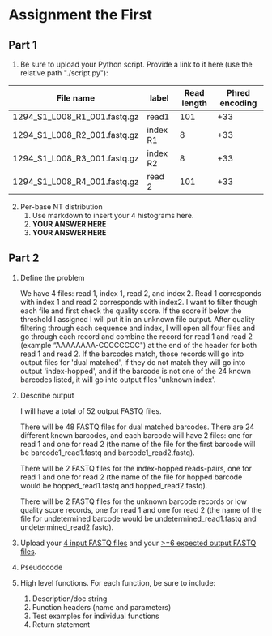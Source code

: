 # Assignment the First

## Part 1
1. Be sure to upload your Python script. Provide a link to it here (use the relative path "./script.py"):

| File name | label | Read length | Phred encoding |
|---|---|---|---|
| 1294_S1_L008_R1_001.fastq.gz |  read1 | 101 | +33 |
| 1294_S1_L008_R2_001.fastq.gz | index R1 | 8 | +33 |
| 1294_S1_L008_R3_001.fastq.gz | index R2 | 8 | +33 |
| 1294_S1_L008_R4_001.fastq.gz | read 2 | 101 | +33 |

2. Per-base NT distribution
    1. Use markdown to insert your 4 histograms here.
    2. **YOUR ANSWER HERE**
    3. **YOUR ANSWER HERE**
    
## Part 2
1. Define the problem

   We have 4 files: read 1, index 1, read 2, and index 2. Read 1 corresponds with index 1 and read 2 corresponds with index2. I want to filter though each file and first check the quality score. If the score if below the threshold I assigned I will put it in an unknown file output. After quality filtering through each sequence and index, I will open all four files and go through each record and combine the record for read 1 and read 2 (example “AAAAAAAA-CCCCCCCC") at the end of the header for both read 1 and read 2. If the barcodes match, those records will go into output files for 'dual matched', if they do not match they will go into output 'index-hopped', and if the barcode is not one of the 24 known barcodes listed, it will go into output files 'unknown index'. 
   
3. Describe output

   I will have a total of 52 output FASTQ files.

   There will be 48 FASTQ files for dual matched barcodes. There are 24 different known barcodes, and each barcode will have 2 files: one for read 1 and one for read 2 (the name of the file for the first barcode will be barcode1_read1.fastq and barcode1_read2.fastq).

   There will be 2 FASTQ files for the index-hopped reads-pairs, one for read 1 and one for read 2 (the name of the file for hopped barcode would be hopped_read1.fastq and hopped_read2.fastq).

   There will be 2 FASTQ files for the unknown barcode records or low quality score records, one for read 1 and one for read 2 (the name of the file for undetermined barcode would be undetermined_read1.fastq and undetermined_read2.fastq). 
   
5. Upload your [4 input FASTQ files](../TEST-input_FASTQ) and your [>=6 expected output FASTQ files](../TEST-output_FASTQ).

6. Pseudocode

7. High level functions. For each function, be sure to include:
    1. Description/doc string
    2. Function headers (name and parameters)
    3. Test examples for individual functions
    4. Return statement
